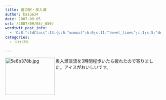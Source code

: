 ```yaml
---
title: 道の駅・奥入瀬
author: kazu634
date: 2007-09-05
url: /2007/09/05/_650/
wordtwit_post_info:
  - 'O:8:"stdClass":13:{s:6:"manual";b:0;s:11:"tweet_times";i:1;s:5:"delay";i:0;s:7:"enabled";i:1;s:10:"separation";s:2:"60";s:7:"version";s:3:"3.7";s:14:"tweet_template";b:0;s:6:"status";i:2;s:6:"result";a:0:{}s:13:"tweet_counter";i:2;s:13:"tweet_log_ids";a:1:{i:0;i:3219;}s:9:"hash_tags";a:0:{}s:8:"accounts";a:1:{i:0;s:7:"kazu634";}}'
categories:
  - つれづれ

---
```

<div class="section">
<p>
<a href="http://image.blog.livedoor.jp/simoom634/imgs/5/e/5e8b378b.jpg" onclick="__gaTracker('send', 'event', 'outbound-article', 'http://image.blog.livedoor.jp/simoom634/imgs/5/e/5e8b378b.jpg', '');" target="_blank"><img width="160" align="left" alt="5e8b378b.jpg" src="http://image.blog.livedoor.jp/simoom634/imgs/5/e/5e8b378b-s.jpg" class="pict" height="120" border="0" /></a>奥入瀬渓流を3時間程歩いたら疲れたので寄りました。アイスがおいしいです。<br clear="all" />
</p>
</div>